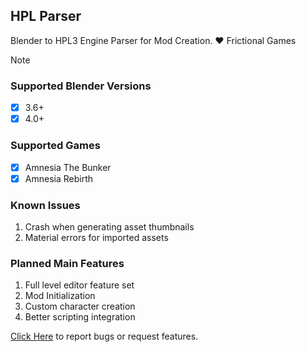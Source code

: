 ## HPL Parser
 Blender to HPL3 Engine Parser for Mod Creation. ❤️ Frictional Games

> [!NOTE]
>### Supported Blender Versions
>- [x] 3.6+
>- [x] 4.0+
>
>### Supported Games
>- [x] Amnesia The Bunker
>- [x] Amnesia Rebirth

### Known Issues
1. Crash when generating asset thumbnails
1. Material errors for imported assets

### Planned Main Features
1. Full level editor feature set
1. Mod Initialization
1. Custom character creation
1. Better scripting integration

[Click Here](https://github.com/rbx775/HplParser/issues) to report bugs or request features.